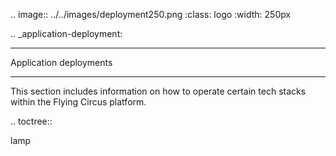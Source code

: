 .. image:: ../../images/deployment250.png
   :class: logo
   :width: 250px

.. _application-deployment:

***********************
Application deployments
***********************

This section includes information on how to operate certain tech stacks within the Flying Circus platform.

.. toctree::

   lamp
